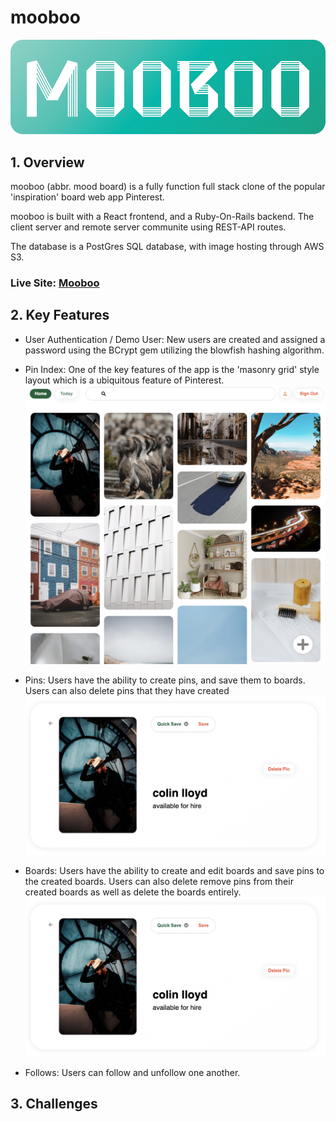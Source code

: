 # mooboo

![mooboo logo](app/assets/images/mooboo-logo.png)


## 1. Overview
mooboo (abbr. mood board) is a fully function full stack clone of the popular
'inspiration' board web app Pinterest.

mooboo is built with a React frontend, and a Ruby-On-Rails backend. The client server and remote server communite using REST-API routes.

The database is a PostGres SQL database, with image hosting through AWS S3.


### Live Site: [Mooboo](mooboo.io)



## 2. Key Features

* User Authentication / Demo User:
    New users are created and assigned a password using the BCrypt gem utilizing 
    the blowfish hashing algorithm.

* Pin Index:
    One of the key features of the app is the 'masonry grid' style layout which is 
    a ubiquitous feature of Pinterest. 
    ![Pin Index](app/assets/images/pin-index.png)

* Pins:
    Users have the ability to create pins, and save them to boards. Users can also
    delete pins that they have created
    ![Pin Index](app/assets/images/pin-show.png)

* Boards:
    Users have the ability to create and edit boards and save pins to the created boards. Users can also delete remove pins from their created boards as well as delete the boards
    entirely.
    ![Pin Index](app/assets/images/pin-show.png)

* Follows:
    Users can follow and unfollow one another.

## 3. Challenges


